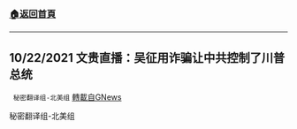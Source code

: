 ###  [:house:返回首頁](https://github.com/ourhimalayas/txt)
---


## 10/22/2021 文贵直播：吴征用诈骗让中共控制了川普总统
` 秘密翻译组-北美组` [轉載自GNews](https://gnews.org/zh-hans/1611787/)

秘密翻译组-北美组
